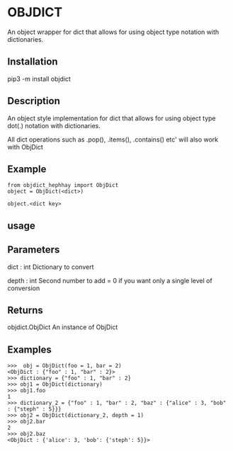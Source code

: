 # OBJDICT
An object wrapper for dict that allows for using object type notation with dictionaries.
## Installation
pip3 -m install objdict
## Description
An object style implementation for dict that allows for using object type dot(.) notation with dictionaries.

All dict operations such as .pop(), .items(), .contains() etc' will also work with ObjDict

Example
--------
    from objdict_hephhay import ObjDict
    object = ObjDict(<dict>)

    object.<dict key>
## usage
Parameters
----------
dict : int
    Dictionary to convert

depth : int
    Second number to add = 0 if you want only a single level of conversion

Returns
-------
objdict.ObjDict
    An instance of ObjDict

Examples
--------
    >>>  obj = ObjDict(foo = 1, bar = 2)
    <ObjDict : {"foo" : 1, "bar" : 2}>
    >>> dictionary = {"foo" : 1, "bar" : 2}
    >>> obj1 = ObjDict(dictionary)
    >>> obj1.foo
    1
    >>> dictionary_2 = {"foo" : 1, "bar" : 2, "baz" : {"alice" : 3, "bob" : {"steph" : 5}}}
    >>> obj2 = ObjDict(dictionary_2, depth = 1)
    >>> obj2.bar
    2
    >>> obj2.baz
    <ObjDict : {'alice': 3, 'bob': {'steph': 5}}>
